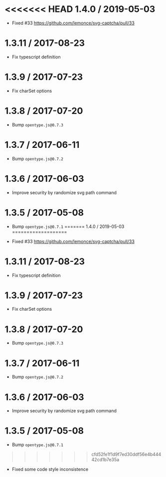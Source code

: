 <<<<<<< HEAD
1.4.0 / 2019-05-03
===================

* Fixed #33 https://github.com/lemonce/svg-captcha/pull/33

1.3.11 / 2017-08-23
===================

* Fix typescript definition

1.3.9 / 2017-07-23
===================

* Fix charSet options

1.3.8 / 2017-07-20
===================

* Bump `opentype.js@0.7.3`

1.3.7 / 2017-06-11
===================

* Bump `opentype.js@0.7.2`

1.3.6 / 2017-06-03
===================

* Improve security by randomize svg path command

1.3.5 / 2017-05-08
===================

* Bump `opentype.js@0.7.1`
=======
1.4.0 / 2019-05-03
===================

* Fixed #33 https://github.com/lemonce/svg-captcha/pull/33

1.3.11 / 2017-08-23
===================

* Fix typescript definition

1.3.9 / 2017-07-23
===================

* Fix charSet options

1.3.8 / 2017-07-20
===================

* Bump `opentype.js@0.7.3`

1.3.7 / 2017-06-11
===================

* Bump `opentype.js@0.7.2`

1.3.6 / 2017-06-03
===================

* Improve security by randomize svg path command

1.3.5 / 2017-05-08
===================

* Bump `opentype.js@0.7.1`
>>>>>>> cfd52fe1f1d9f7ed30ddf56e4b44442cd1b7e35a
* Fixed some code style inconsistence